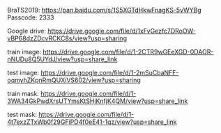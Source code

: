 BraTS2019: https://pan.baidu.com/s/1S5XGTdHkwFnagKS-5vWYBg Passcode: 2333

Google drive: https://drive.google.com/file/d/1xFvGezfc7DRoOW-vBP68dzZDcvRCKC8s/view?usp=sharing

train image: https://drive.google.com/file/d/1-2CTR9wGEeXGD-0DAOR-nNUDu8Q5UYdJ/view?usp=share_link

test image: https://drive.google.com/file/d/1-2mSuCbaNFF-oqmyhZKpnRmQUXiVS602/view?usp=sharing

train mask: https://drive.google.com/file/d/1-3WA34GkPwdXrsUTYmsKtSHjKnfjK4QM/view?usp=share_link

test mask: https://drive.google.com/file/d/1-4t7exzZTxWb0f29GFiPD4f0eE41-1qz/view?usp=share_link

